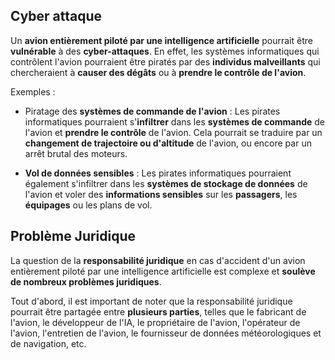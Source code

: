 
## __Cyber attaque__

Un **avion entièrement piloté par une intelligence artificielle** pourrait être **vulnérable** à des **cyber-attaques**. En effet, les systèmes informatiques qui contrôlent l'avion pourraient être piratés par des **individus malveillants** qui chercheraient à **causer des dégâts** ou à **prendre le contrôle de l'avion**.

Exemples :

- Piratage des **systèmes de commande de l'avion** : Les pirates informatiques pourraient s'**infiltrer** dans les **systèmes de commande** de l'avion et **prendre le contrôle** de l'avion. Cela pourrait se traduire par un **changement de trajectoire ou d'altitude** de l'avion, ou encore par un arrêt brutal des moteurs.

- **Vol de données sensibles** : Les pirates informatiques pourraient également s'infiltrer dans les **systèmes de stockage de données** de l'avion et voler des **informations sensibles** sur les **passagers**, les **équipages** ou les plans de vol.


## __Problème Juridique__

La question de la **responsabilité juridique** en cas d'accident d'un avion entièrement piloté par une intelligence artificielle est complexe et **soulève de nombreux problèmes juridiques**.

Tout d'abord, il est important de noter que la responsabilité juridique pourrait être partagée entre **plusieurs parties**, telles que le fabricant de l'avion, le développeur de l'IA, le propriétaire de l'avion, l'opérateur de l'avion, l'entretien de l'avion, le fournisseur de données météorologiques et de navigation, etc.
